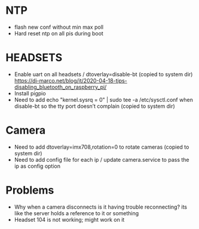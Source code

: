 
# NTP
- flash new conf without min max poll
- Hard reset ntp on all pis during boot

# HEADSETS
- Enable uart on all headsets / dtoverlay=disable-bt (copied to system dir)
   https://di-marco.net/blog/it/2020-04-18-tips-disabling_bluetooth_on_raspberry_pi/
- Install pigpio 
- Need to add  echo "kernel.sysrq = 0" | sudo tee -a /etc/sysctl.conf when disable-bt so the tty port doesn’t complain (copied to system dir)

# Camera
- Need to add dtoverlay=imx708,rotation=0 to rotate cameras (copied to system dir)
- Need to add config file for each ip / update camera.service to pass the ip as config option

# Problems
- Why when a camera disconnects is it having trouble reconnecting? its like the server
   holds a reference to it or something
- Headset 104 is not working; might work on it